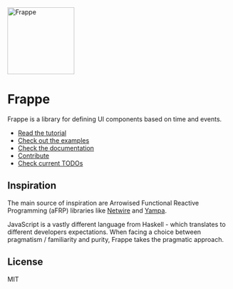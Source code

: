 <img src="https://framp.me/frappe/img/frappe.svg" alt="Frappe" width="150"/>

# Frappe

Frappe is a library for defining UI components based on time and events.

 - [Read the tutorial](https://github.com/framp/frappe/blob/master/TUTORIAL.md)
 - [Check out the examples](https://github.com/framp/frappe/blob/master/examples)
 - [Check the documentation](https://framp.me/frappe/docs)
 - [Contribute](https://github.com/framp/frappe/blob/master/CONTRIBUTORS.md)
 - [Check current TODOs](https://github.com/framp/frappe/blob/master/TODO.md)

## Inspiration

The main source of inspiration are Arrowised Functional Reactive Programming (aFRP) libraries like [Netwire](https://hackage.haskell.org/package/netwire) and [Yampa](https://wiki.haskell.org/Yampa).

JavaScript is a vastly different language from Haskell - which translates to different developers expectations. When facing a choice between pragmatism / familiarity and purity, Frappe takes the pragmatic approach.

## License
MIT